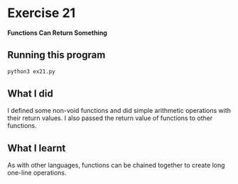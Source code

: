 # Exercise 21

**Functions Can Return Something**

## Running this program

```sh
python3 ex21.py
```

## What I did

I defined some non-void functions and did simple arithmetic operations with their return values.
I also passed the return value of functions to other functions.

## What I learnt

As with other languages, functions can be chained together to create long one-line operations.
